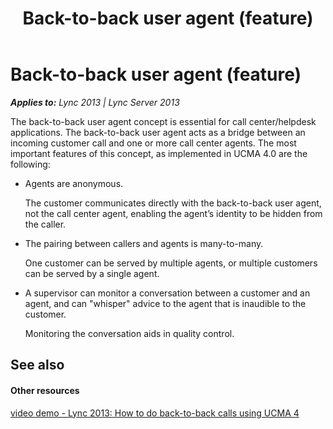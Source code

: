 ﻿---
title: Back-to-back user agent (feature)
TOCTitle: Back-to-back user agent
ms:assetid: 5e870c56-92ab-4610-9588-4c46561fad22
ms:mtpsurl: https://msdn.microsoft.com/en-us/library/Dn465924(v=office.15)
ms:contentKeyID: 57102418
ms.date: 07/25/2014
mtps_version: v=office.15
---

# Back-to-back user agent (feature)


_**Applies to:** Lync 2013 | Lync Server 2013_

The back-to-back user agent concept is essential for call center/helpdesk applications. The back-to-back user agent acts as a bridge between an incoming customer call and one or more call center agents. The most important features of this concept, as implemented in UCMA 4.0 are the following:

  - Agents are anonymous.
    
    The customer communicates directly with the back-to-back user agent, not the call center agent, enabling the agent’s identity to be hidden from the caller.

  - The pairing between callers and agents is many-to-many.
    
    One customer can be served by multiple agents, or multiple customers can be served by a single agent.

  - A supervisor can monitor a conversation between a customer and an agent, and can "whisper" advice to the agent that is inaudible to the customer.
    
    Monitoring the conversation aids in quality control.

## See also

#### Other resources

[video demo - Lync 2013: How to do back-to-back calls using UCMA 4](http://channel9.msdn.com/posts/lync-2013-how-to-do-back-to-back-calls-using-ucma-4)

